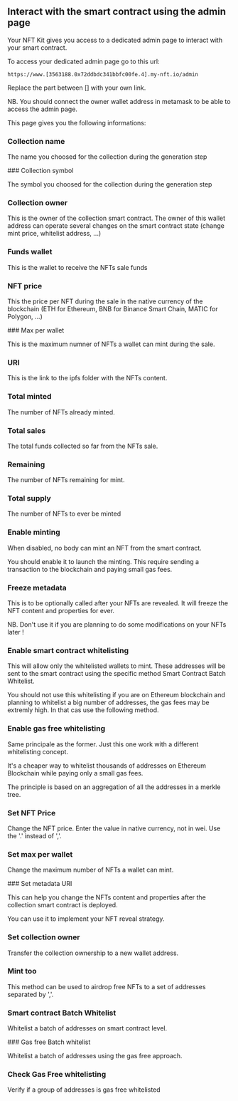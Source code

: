 ## Interact with the smart contract using the admin page

Your NFT Kit gives you access to a dedicated admin page to interact with your smart contract.

To access your dedicated admin page go to this url:
```
https://www.[3563188.0x72ddbdc341bbfc00fe.4].my-nft.io/admin
```
Replace the part between [] with your own link.

NB. You should connect the owner wallet address in metamask to be able to access the admin page.

This page gives you the following informations:

### Collection name

The name you choosed for the collection during the generation step

### Collection symbol

The symbol you choosed for the collection during the generation step

### Collection owner

This is the owner of the collection smart contract. The owner of this wallet address can operate several changes on the smart contract state (change mint price, whitelist address, ...)

### Funds wallet

This is the wallet to receive the NFTs sale funds

### NFT price

This the price per NFT during the sale in the native currency of the blockchain (ETH for Ethereum, BNB for Binance Smart Chain, MATIC for Polygon, ...)

### Max per wallet

This is the maximum numner of NFTs a wallet can mint during the sale.

### URI

This is the link to the ipfs folder with the NFTs content.

### Total minted

The number of NFTs already minted.

### Total sales

The total funds collected so far from the NFTs sale.

### Remaining

The number of NFTs remaining for mint.

### Total supply

The number of NFTs to ever be minted 

### Enable minting

When disabled, no body can mint an NFT from the smart contract.

You should enable it to launch the minting. This require sending a transaction to the blockchain and paying small gas fees.

### Freeze metadata

This is to be optionally called after your NFTs are revealed. It will freeze the NFT content and properties for ever.

NB. Don't use it if you are planning to do some modifications on your NFTs later !

### Enable smart contract whitelisting

This will allow only the whitelisted wallets to mint. These addresses will be sent to the smart contract using the specific method Smart Contract Batch Whitelist.

You should not use this whitelisting if you are on Ethereum blockchain and planning to whitelist a big number of addresses, the gas fees may be extremly high. In that cas use the following method.

### Enable gas free whitelisting

Same principale as the former. Just this one work with a different whitelisting concept.

It's a cheaper way to whitelist thousands of addresses on Ethereum Blockchain while paying only a small gas fees.

The principle is based on an aggregation of all the addresses in a merkle tree.

### Set NFT Price

Change the NFT price. Enter the value in native currency, not in wei.
Use the '.' instead of ','.

### Set max per wallet

Change the maximum number of NFTs a wallet can mint.

### Set metadata URI

This can help you change the NFTs content and properties after the collection smart contract is deployed.

You can use it to implement your NFT reveal strategy.

### Set collection owner

Transfer the collection ownership to a new wallet address.

### Mint too

This method can be used to airdrop free NFTs to a set of addresses separated by ','.

### Smart contract Batch Whitelist

Whitelist a batch of addresses on smart contract level.

### Gas free Batch whitelist

Whitelist a batch of addresses using the gas free approach.

### Check Gas Free whitelisting

Verify if a group of addresses is gas free whitelisted
